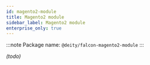 ```yaml
---
id: magento2-module
title: Magento2 module
sidebar_label: Magento2 module
enterprise_only: true
---
```

 
:::note Package name: `@deity/falcon-magento2-module`
:::

_(todo)_
